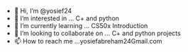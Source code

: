 - 👋 Hi, I’m @yosief24
- 👀 I’m interested in ... C+ and python 
- 🌱 I’m currently learning ... CS50x Introduction
- 💞️ I’m looking to collaborate on ... C+ and python projects
- 📫 How to reach me ...yosiefabreham24Gmail.com

<!---
yosief24/yosief24 is a ✨ special ✨ repository because its `README.md` (this file) appears on your GitHub profile.
You can click the Preview link to take a look at your changes.
--->
